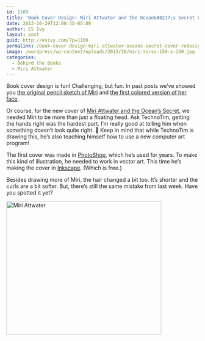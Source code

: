 ```yaml
---
id: 1109
title: 'Book Cover Design: Miri Attwater and the Ocean&#8217;s Secret Cover Redesign, part 3'
date: 2013-10-29T12:00:45-05:00
author: ES Ivy
layout: post
guid: http://esivy.com/?p=1109
permalink: /book-cover-design-miri-attwater-oceans-secret-cover-redesign-part-3/
image: /wordpress/wp-content/uploads/2013/10/miri-torso-150-x-150.jpg
categories:
  - Behind the Books
  - Miri Attwater
---
```

Book cover design is fun! Challenging, but fun. In past posts we&#8217;ve showed you [the original pencil sketch of Miri](http://esivy.com/behind-the-books/new-website-new-cover-miri-attwater-oceans-secret/ "New Cover for Miri Attwater and the Ocean’s Secret Coming Soon") and [the first colored version of her face](http://esivy.com/?p=1065).

Or course, for the new cover of <a href="http://www.amazon.com/Attwater-Oceans-Mermaid-Princess-Adventures-ebook/dp/B0087451I2" target="_blank">Miri Attwater and the Ocean&#8217;s Secret</a>, we needed Miri to be more than just a floating head.<!--more--> Ask TechnoTim, getting the hands right was the hardest part. I&#8217;m really good at telling him when something doesn&#8217;t look quite right. 🙂 Keep in mind that while TechnoTim is drawing this, he&#8217;s also teaching himself how to use a new computer art program!

The first cover was made in <a href="http://www.adobe.com/products/photoshopfamily.html" target="_blank">PhotoShop</a>, which he&#8217;s used for years. To make this kind of illustration, he needed to work in vector art. This time he&#8217;s making the cover in <a href="http://inkscape.org/" target="_blank">Inkscape</a>. (Which is free.)

Besides drawing more of Miri, the hair changed a bit too. It&#8217;s shorter and the curls are a bit softer. But, there&#8217;s still the same mistake from last week. Have you spotted it yet?

<img class="aligncenter size-full wp-image-1111" alt="Miri Attwater" src="http://esivy.com/wordpress/wp-content/uploads/2013/10/miri-torso-406-x-350.jpg" width="406" height="350" srcset="https://esivy.com/wordpress/wp-content/uploads/2013/10/miri-torso-406-x-350.jpg 406w, https://esivy.com/wordpress/wp-content/uploads/2013/10/miri-torso-406-x-350-300x258.jpg 300w" sizes="(max-width: 406px) 100vw, 406px" />